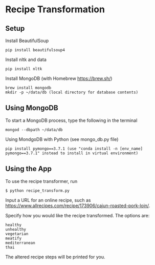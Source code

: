 # Recipe Transformation


## Setup
Install BeautifulSoup

    pip install beautifulsoup4
    
Install nltk and data
    
    pip install nltk

Install MongoDB (with Homebrew https://brew.sh/)

    brew install mongodb
    mkdir -p ~/data/db (local directory for database contents)

## Using MongoDB
To start a MongoDB process, type the following in the terminal

    mongod --dbpath ~/data/db

Using MondgoDB with Python (see mongo_db.py file)

    pip install pymongo==3.7.1 (use "conda install -n [env_name] pymongo==3.7.1" instead to install in virtual environment)

## Using the App
To use the recipe transformer, run 

    $ python recipe_transform.py
    
Input a URL for an online recipe, such as https://www.allrecipes.com/recipe/173906/cajun-roasted-pork-loin/.

Specify how you would like the recipe transformed. The options are:

    healthy
    unhealthy
    vegetarian
    meatify
    mediterranean
    thai
    
The altered recipe steps will be printed for you.
